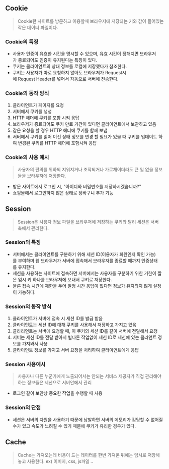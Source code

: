
## Cookie

> Cookie란  사이트를 방문하고 이용할때 브라우저에 저장되는 키와 값이 들어있는 작은 데이터 파일이다.

### Cookie의 특징

- 사용자 인증이 유효한 시간을 명시할 수 있으며, 유효 시간이 정해지면 브라우저가 종료되어도 인증이 유지된다는 특징이 있다.
- 쿠키는 클라이언트의 상태 정보를 로컬에 저장했다가 참조한다.
- 쿠키는 사용자가 따로 요청하지 않아도 브라우저가 Request시에 Request Header를 넣어서 자동으로 서버에 전송한다.

### Cookie의 동작 방식

1. 클라이언트가 페이지를 요청
2. 서버에서 쿠키를 생성
3. HTTP 헤더에 쿠키를 포함 시켜 응답
4. 브라우저가 종료되어도 쿠키 만료 기간이 있다면 클라이언트에서 보관하고 있음
5. 같은 요청을 할 경우 HTTP 헤더에 쿠키를 함께 보냄
6. 서버에서 쿠키를 읽어 이전 상태 정보를 변경 할 필요가 있을 때 쿠키를 업데이트 하여 변경된 쿠키를 HTTP 헤더에 포함시켜 응답

### Cookie의 사용 예시

> 사용자의 편의를 위하되 지워지거나 조작되거나 가로채이더라도 큰 일 없을 정보들을 브라우저에 저장한다.

- 방문 사이트에서 로그인 시, "아이디와 비밀번호를 저장하시겠습니까?"
- 쇼핑몰에서 로그인하지 않은 상태로 장바구니 추가 기능

## Session

> Session은 사용자 정보 파일을 브라우저에 저장하는 쿠키와 달리 세션은 서버 측에서 관리한다.

### Session의 특징

- 서버에서는 클라이언트를 구분하기 위해 세션 ID(이용자가 회원인지 확인 가능)를 부여하며 웹 브라우저가 서버에 접속해서 브라우저를 종료할 때까지 인증상태를 유지한다.
- 세션을 사용하는 사이트에 접속하면 서버에서는 사용자를 구분하기 위한 기한이 짧은 임시 키 하나를 브라우저에 보내서 쿠키로 저장한다.
- 물론 접속 시간에 제한을 두어 일정 시간 응답이 없다면 정보가 유지되지 않게 설정이 가능하다.

### Session의 동작 방식

1. 클라이언트가 서버에 접속 시 세션 ID를 발급 받음
2. 클라이언트는 세션 ID에 대해 쿠키를 사용해서 저장하고 가지고 있음
3. 클라리언트는 서버에 요청할 때, 이 쿠키의 세션 ID를 같이 서버에 전달해서 요청
4. 서버는 세션 ID를 전달 받아서 별다른 작업없이 세션 ID로 세션에 있는 클라언트 정보를 가져와서 사용
5. 클라이언트 정보를 가지고 서버 요청을 처리하여 클라이언트에게 응답

### Session 사용예시

> 사용자나 다른 누군가에게 노출되어서는 안되는 서비스 제공자가 직접 관리해야하는 정보들은 세션으로 서버안에서 관리

- 로그인 같이 보안상 중요한 작업을 수행할 때 사용

### Session의 단점

- 세션은 서버의 자원을 사용하기 때문에 남발하면 서버의 메모리가 감당할 수 없어질 수가 있고 속도가 느려질 수 있기 때문에 쿠키가 유리한 경우가 있다.

## Cache

> Cache는 가져오는데 비용이 드는 데이터를 한번 가져온 뒤에는 임시로 저장해놓고 사용한다. ex) 이미지, css, js파일 ..
